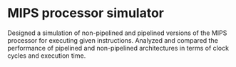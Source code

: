 # MIPS processor simulator
Designed a simulation of non-pipelined and pipelined versions of the MIPS processor for executing given instructions.
Analyzed and compared the performance of pipelined and non-pipelined architectures in terms of clock cycles and execution time.
